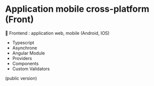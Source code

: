 # Application mobile cross-platform (Front)

🔲 Frontend : application web, mobile (Android, IOS)

- Typescript
- Asynchrone
- Angular Module
- Providers
- Components
- Custom Validators

(public version)
